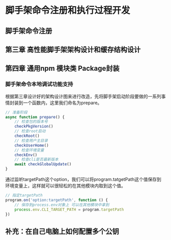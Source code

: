 # 脚手架命令注册和执行过程开发

## 脚手架命令注册

## 第三章 高性能脚手架架构设计和缓存结构设计

## 第四章 通用npm 模块类 Package封装

### 脚手架命令本地调试功能支持

根据第三章设计好的架构设计图来进行改造，先将脚手架启动阶段要做的一系列事情封装到一个函数内，这里我们命名为prepare。

```javascript
// 准备阶段
async function prepare() {
    // 检查包的版本号
    checkPkgVersion()
    // 检查root启动
    checkRoot()
    // 检查用户主目录
    checkUserHome()
    // 检查环境变量
    checkEnv()
    // 检查cli是否最新版本
    await checkGlobalUpdate()
}
```

通过监听targetPath这个option，我们可以将program.tatgetPath这个值保存到环境变量上，这样就可以很轻松的在其他模块内取到这个值。

```javascript
// 指定targetPath
program.on('option:targetPath', function () {
    // 保存到process.env对象上 可以在其他模块中拿到
    process.env.CLI_TARGET_PATH = program.targetPath
})
```

## 补充：在自己电脑上如何配置多个公钥
